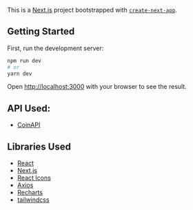 This is a [Next.js](https://nextjs.org) project bootstrapped with [`create-next-app`](https://github.com/vercel/next.js/tree/canary/packages/create-next-app).

## Getting Started

First, run the development server:

```bash
npm run dev
# or
yarn dev
```

Open [http://localhost:3000](http://localhost:3000) with your browser to see the result.

## API Used:
- [CoinAPI](https://www.coinapi.io/)

## Libraries Used
- [React](https://reactjs.org/)
- [Next.js](https://nextjs.org/)
- [React Icons](https://react-icons.github.io/react-icons/)
- [Axios](https://axios-http.com/)
- [Recharts](https://recharts.org/en-US/)
- [tailwindcss](https://tailwindcss.com/)